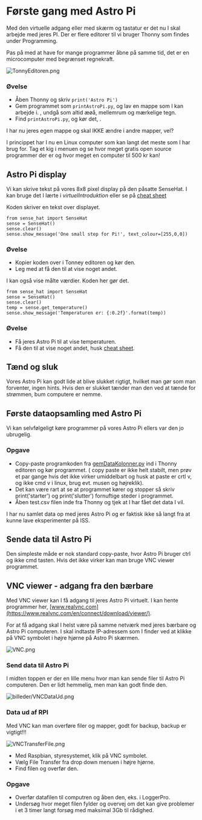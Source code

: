 # Første gang med Astro Pi
Med den virtuelle adgang eller med skærm og tastatur er det nu I skal arbejde med jeres PI. Der er flere editorer til vi bruger Thonny som findes under Programming.


Pas på med at have for mange programmer åbne på samme tid, det er en microcomputer med begrænset regnekraft.

![TonnyEditoren.png](/materiale/billeder/TonnyEditoren.png)

### Øvelse
* Åben Thonny og skriv ```print('Astro Pi')```
* Gem programmet som ```printAstroPi.py```, og lav en mappe som I kan arbejde i. , undgå som altid æøå, mellemrum og mærkelige tegn.
* Find ```printAstroPi.py```, og kør det, .


I har nu jeres egen mappe og skal IKKE ændre i andre mapper, vel?

I princippet har I nu en Linux computer som kan langt det meste som I har brug for. Tag et kig i menuen og se hvor meget gratis open source programmer der er og hvor meget en computer til 500 kr kan!

## Astro Pi display
Vi kan skrive tekst på vores 8x8 pixel display på den påsatte SenseHat. I kan bruge det I lærte i *virtuelIntroduktion* eller se på  [cheat sheet](http://www.tecoed.co.uk/uploads/1/4/2/4/14249012/sense_hat.pdf)

Koden skriver en tekst over displayet.
```
from sense_hat import SenseHat
sense = SenseHat()
sense.clear()
sense.show_message('One small step for Pi!', text_colour=[255,0,0])
```
### Øvelse
* Kopier koden over i Tonney editoren og kør den.
* Leg med at få den til at vise noget andet.

I kan også vise målte værdier. Koden her gør det.
```
from sense_hat import SenseHat
sense = SenseHat()
sense.clear()
temp = sense.get_temperature()
sense.show_message('Temperaturen er: {:0.2f}'.format(temp))
```

### Øvelse
* Få jeres Astro Pi til at vise temperaturen.
* Få den til at vise noget andet, husk [cheat sheet](http://www.tecoed.co.uk/uploads/1/4/2/4/14249012/sense_hat.pdf). 

## Tænd og sluk
Vores Astro Pi kan godt lide at blive slukket rigtigt, hvilket man gør som man forventer, ingen hints. Hvis den er slukket tænder man den ved at tænde for strømmen, bum computere er nemme.

## Første dataopsamling med Astro Pi
Vi kan selvfølgeligt køre programmer på vores Astro Pi ellers var den jo ubrugelig.

### Opgave
* Copy-paste programkoden fra [gemDataKolonner.py](/pythonFiler/gemDataKolonner.py) ind i Thonny editoren og kør programmet. ( copy paste er ikke helt stabilt, men prøv et par gange hvis det ikke virker umiddelbart og husk at paste er crtl v, og ikke cmd v i linux, brug evt. musen og højreklik).
* Det kan være rart at se at programmet kører og stopper så skriv print('starter') og print('slutter') fornuftige steder i programmet.
* Åben test.csv filen inde fra Thonny og tjek at I har fået det data I vil.

I har nu samlet data op med jeres Astro Pi og er faktisk ikke så langt fra at kunne lave eksperimenter på ISS.

## Sende data til Astro Pi
Den simpleste måde er nok standard copy-paste, hvor Astro Pi bruger ctrl og ikke cmd tasten.
Hvis det ikke virker kan man bruge VNC viewer programmet.

## VNC viewer - adgang fra den bærbare
Med VNC viewer kan I få adgang til jeres Astro Pi virtuelt. I kan hente programmer her, [www.realvnc.com](https://www.realvnc.com/en/connect/download/viewer/).

For at få adgang skal I helst være på samme netværk med jeres bærbare og Astro Pi computeren. I skal indtaste IP-adressem som I finder ved at klikke på VNC symbolet i højre hjørne på Astro Pi skærmen.

![VNC.png](/materiale/billeder/VNC.png)



### Send data til Astro Pi

I midten toppen er der en lille menu hvor man kan sende filer til Astro Pi computeren. Den er lidt hemmelig, men man kan godt finde den.

![billeder/VNCDataUd.png](/materiale/billeder/VNCDataUd.png)

### Data ud af RPI
Med VNC kan man overføre filer og mapper, godt for backup, backup er vigtigt!!!

![VNCTransferFile.png](/materiale/billeder/VNCTransferFile.png)

* Med Raspbian, styresystemet,  klik på VNC symbolet.
* Vælg File Transfer fra drop down menuen i højre hjørne.
* Find filen og overfør den.

 ### Opgave
* Overfør datafilen til computren og åben den, eks. i LoggerPro.
* Undersøg hvor meget filen fylder og overvej om det kan give problemer i et 3 timer langt forsøg med maksimal 3Gb til rådighed.
